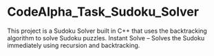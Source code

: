 # CodeAlpha_Task_Sudoku_Solver
This project is a Sudoku Solver built in C++ that uses the backtracking algorithm to solve Sudoku puzzles. Instant Solve – Solves the Sudoku immediately using recursion and backtracking.
